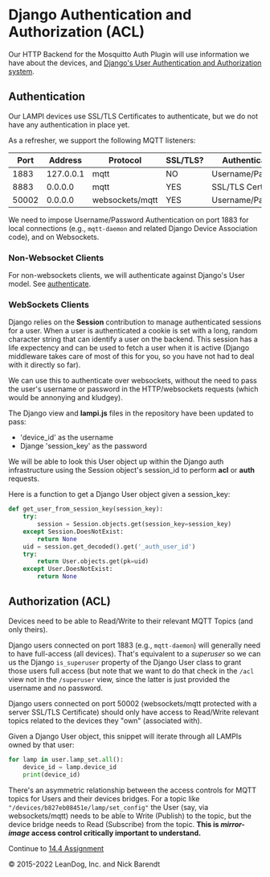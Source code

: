 # Django Authentication and Authorization (ACL)

Our HTTP Backend for the Mosquitto Auth Plugin will use information we have about the devices, and [Django's User Authentication and Authorization system](https://docs.djangoproject.com/en/4.0/topics/auth/).

## Authentication

Our LAMPI devices use SSL/TLS Certificates to authenticate, but we do not have any authentication in place yet.

As a refresher, we support the following MQTT listeners:

| Port | Address | Protocol | SSL/TLS? | Authentication |
| ---- | ------- | -------- | -------- | -------------- |
| 1883 | 127.0.0.1 |  mqtt  | NO       | Username/Password |
| 8883 | 0.0.0.0 | mqtt     | YES      | SSL/TLS Certificate |
| 50002 | 0.0.0.0 | websockets/mqtt | YES | Username/Password |

We need to impose Username/Password Authentication on port 1883 for local connections (e.g., `mqtt-daemon` and related Django Device Association code), and on Websockets.

### Non-Websocket Clients

For non-websockets clients, we will authenticate against Django's User model.  See [authenticate](https://docs.djangoproject.com/en/4.0/topics/auth/default/#django.contrib.auth.authenticate).

### WebSockets Clients

Django relies on the **Session** contribution to manage authenticated sessions for a user.   When a user is authenticated a cookie is set with a long, random character string that can identify a user on the backend.   This session has a life expectency and can be used to fetch a user when it is active (Django middleware takes care of most of this for you, so you have not had to deal with it directly so far).

We can use this to authenticate over websockets, without the need to pass the user's username or password in the HTTP/websockets requests (which would be annonying and kludgey).

The Django view and **lampi.js** files in the repository have been updated to pass:

* 'device\_id' as the username
* Djange 'session\_key' as the password

We will be able to look this User object up within the Django auth infrastructure using the Session object's session\_id to perform **acl** or **auth** requests.

Here is a function to get a Django User object given a session\_key:

```python
def get_user_from_session_key(session_key):
    try:
        session = Session.objects.get(session_key=session_key)
    except Session.DoesNotExist:
        return None
    uid = session.get_decoded().get('_auth_user_id')
    try:
        return User.objects.get(pk=uid)
    except User.DoesNotExist:
        return None
```

## Authorization (ACL)

Devices need to be able to Read/Write to their relevant MQTT Topics (and only theirs).

Django users connected on port 1883 (e.g., `mqtt-daemon`) will generally need to have full-access (all devices).  That's equivalent to a _superuser_ so we can us the Django `is_superuser` property of the Django User class to grant those users full access (but note that we want to do that check in the `/acl` view not in the `/superuser` view, since the latter is just provided the username and no password.

Django users connected on port 50002 (websockets/mqtt protected with a server SSL/TLS Certificate) should only have access to Read/Write relevant topics related to the devices they "own" (associated with).  

Given a Django User object, this snippet will iterate through all LAMPIs owned by that user:

```python
for lamp in user.lamp_set.all():
    device_id = lamp.device_id
    print(device_id)
```

There's an asymmetric relationship between the access controls for MQTT topics for Users and their devices bridges.  For a topic like `"/devices/b827eb08451e/lamp/set_config"` the User (say, via websockets/mqtt) needs to be able to Write (Publish) to the topic, but the device bridge needs to Read (Subscribe) from the topic.  **This is *mirror-image* access control critically important to understand.**

Continue to [14.4 Assignment](../14.4_Assignment/README.md)

&copy; 2015-2022 LeanDog, Inc. and Nick Barendt
